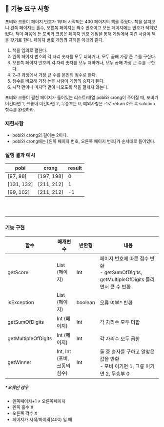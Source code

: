 ## 🚀 기능 요구 사항

포비와 크롱이 페이지 번호가 1부터 시작되는 400 페이지의 책을 주웠다. 책을 살펴보니 왼쪽 페이지는 홀수, 오른쪽 페이지는 짝수 번호이고 모든 페이지에는 번호가 적혀있었다. 책이 마음에 든 포비와 크롱은 페이지 번호 게임을 통해 게임에서 이긴 사람이 책을 갖기로 한다. 페이지 번호 게임의 규칙은 아래와 같다.

1. 책을 임의로 펼친다.
2. 왼쪽 페이지 번호의 각 자리 숫자를 모두 더하거나, 모두 곱해 가장 큰 수를 구한다.
3. 오른쪽 페이지 번호의 각 자리 숫자를 모두 더하거나, 모두 곱해 가장 큰 수를 구한다.
4. 2~3 과정에서 가장 큰 수를 본인의 점수로 한다.
5. 점수를 비교해 가장 높은 사람이 게임의 승자가 된다.
6. 시작 면이나 마지막 면이 나오도록 책을 펼치지 않는다.

포비와 크롱이 펼친 페이지가 들어있는 리스트/배열 pobi와 crong이 주어질 때, 포비가 이긴다면 1, 크롱이 이긴다면 2, 무승부는 0, 예외사항은 -1로 return 하도록 solution 함수를 완성하라.

### 제한사항

- pobi와 crong의 길이는 2이다.
- pobi와 crong에는 [왼쪽 페이지 번호, 오른쪽 페이지 번호]가 순서대로 들어있다.

### 실행 결과 예시

| pobi | crong | result |
| --- | --- | --- |
| [97, 98] | [197, 198] | 0 |
| [131, 132] | [211, 212] | 1 |
| [99, 102] | [211, 212] | -1 |

<br/><br/>
***
### 기능 구현
| 함수 | 매개변수 | 반환형 | 내용 |
| --- | --- | --- | --- |
| getScore | List<Int> (페이지) | Int | 페이지 번호에 따른 점수 반환 <br/> - getSumOfDigits, getMultipleOfDigits 돌리면서 큰 수 반환 |
| isException | List<Int> (페이지) | boolean | 오류 여부* 반환 |
  | getSumOfDigits | Int (페이지) | Int | 각 자리수 모두 더함 |
  | getMultipleOfDigits | Int (페이지) | Int | 각 자리수 모두 곱함 |
  | getWinner | Int, Int (포비, 크롱의 점수) | Int | 둘 중 승자를 구하고 알맞은 값을 반환 <br/>- 포비 이기면 1, 크롱 이기면 2, 무승부 0 |
##### *오류인 경우
- 왼쪽페이지+1 ≠ 오른쪽페이지
- 왼쪽 홀수 X
- 오른쪽 짝수 X
- 페이지가 시작/마지막(400) 일 때